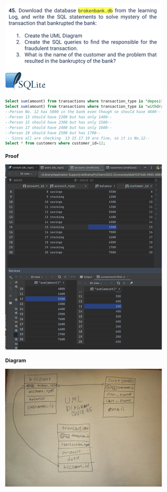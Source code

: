 ![](https://github.com/AleksandarDzudzevic/Unit_3/blob/main/quiz045text.png)
```.sql
Select sum(amount) from transactions where transaction_type is "deposit" group by account_id;
Select sum(amount) from transactions where transaction_type is "withdraw" group by account_id;
--Person No. 12 has 5000 in the bank even though se should have 4600--
--Person 13 should have 2200 but has only 1400--
--Person 15 should have 2300 but has only 1500--
--Person 17 should have 2400 but has only 1600--
--Person 19 should have 2500 but has 1700--
-- Since all are checking  13 15 17 19 are fine, so it is No.12--
Select * from customers where customer_id=12;
```
### Proof
![](https://github.com/AleksandarDzudzevic/Unit_3/blob/main/quiz045test.png)
### Diagram 
![](https://github.com/AleksandarDzudzevic/Unit_3/blob/main/quiz045diagram.jpg)
